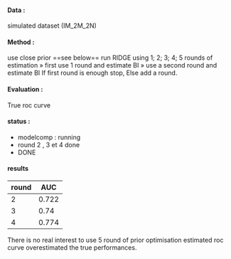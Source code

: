 
#### Data : 
simulated dataset (IM_2M_2N)
#### Method : 
use close prior ==see below==
run RIDGE using 1; 2; 3; 4; 5 rounds of estimation
	» first use 1 round and estimate BI
	» use a second round and estimate BI
If first round is enough stop,
Else add a round.
#### Evaluation : 
True roc curve
#### status : 
- modelcomp : running
- round 2 , 3 et 4 done
- DONE
#### results
| round | AUC |
|---|---|
|2| 0.722 |
|3|0.74|
|4|0.774|
There is no real interest to use 5 round of prior optimisation
estimated roc curve overestimated the true performances.
